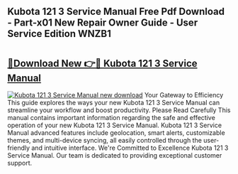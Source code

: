 ## Kubota 121 3 Service Manual Free Pdf Download - Part-x01 New Repair Owner Guide - User Service Edition WNZB1

# <h2><a href="http://bc92771.oget.top/?id=Kubota+121+3+Service+Manual">🔗Download New 👉🔴 Kubota 121 3 Service Manual</a></h2>

[![Kubota 121 3 Service Manual new download](https://i.imgur.com/5g1atiW.png)](http://bc92771.oget.top/?id=Kubota+121+3+Service+Manual)
Your Gateway to Efficiency This guide explores the ways your new Kubota 121 3 Service Manual can streamline your workflow and boost productivity. Please Read Carefully This manual contains important information regarding the safe and effective operation of your new Kubota 121 3 Service Manual. Kubota 121 3 Service Manual advanced features include geolocation, smart alerts, customizable themes, and multi-device syncing, all easily controlled through the user-friendly and intuitive interface. We're Committed to Excellence Kubota 121 3 Service Manual. Our team is dedicated to providing exceptional customer support.
